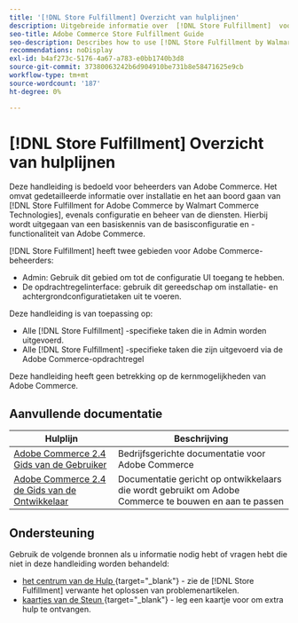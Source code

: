 ```yaml
---
title: '[!DNL Store Fulfillment] Overzicht van hulplijnen'
description: Uitgebreide informatie over  [!DNL Store Fulfillment]  voor de beheerders van Adobe Commerce, met inbegrip van installatie en onboarding.
seo-title: Adobe Commerce Store Fulfillment Guide
seo-description: Describes how to use [!DNL Store Fulfillment by Walmart Commerce Technologies] services with Adobe Commerce.
recommendations: noDisplay
exl-id: b4af273c-5176-4a67-a783-e0bb1740b3d8
source-git-commit: 37380063242b6d904910be731b8e58471625e9cb
workflow-type: tm+mt
source-wordcount: '187'
ht-degree: 0%

---
```


# [!DNL Store Fulfillment] Overzicht van hulplijnen

Deze handleiding is bedoeld voor beheerders van Adobe Commerce. Het omvat gedetailleerde informatie over installatie en het aan boord gaan van [!DNL Store Fulfillment for Adobe Commerce by Walmart Commerce Technologies], evenals configuratie en beheer van de diensten. Hierbij wordt uitgegaan van een basiskennis van de basisconfiguratie en -functionaliteit van Adobe Commerce.

[!DNL Store Fulfillment] heeft twee gebieden voor Adobe Commerce-beheerders:

* Admin: Gebruik dit gebied om tot de configuratie UI toegang te hebben.
* De opdrachtregelinterface: gebruik dit gereedschap om installatie- en achtergrondconfiguratietaken uit te voeren.

Deze handleiding is van toepassing op:

* Alle [!DNL Store Fulfillment] -specifieke taken die in Admin worden uitgevoerd.
* Alle [!DNL Store Fulfillment] -specifieke taken die zijn uitgevoerd via de Adobe Commerce-opdrachtregel

Deze handleiding heeft geen betrekking op de kernmogelijkheden van Adobe Commerce.

## Aanvullende documentatie

| Hulplijn | Beschrijving |
|-----------------------------------------------------------------------|----------------------------------------------------------------------------|
| [ Adobe Commerce 2.4 Gids van de Gebruiker ](https://experienceleague.adobe.com/en/docs/commerce-admin/user-guides/home) | Bedrijfsgerichte documentatie voor Adobe Commerce |
| [ Adobe Commerce 2.4 de Gids van de Ontwikkelaar ](https://developer.adobe.com/commerce/docs/) | Documentatie gericht op ontwikkelaars die wordt gebruikt om Adobe Commerce te bouwen en aan te passen |

## Ondersteuning

Gebruik de volgende bronnen als u informatie nodig hebt of vragen hebt die niet in deze handleiding worden behandeld:

* [ het centrum van de Hulp ](https://experienceleague.adobe.com/docs/commerce-knowledge-base/kb/help-center-guide/magento-help-center-user-guide.html#submit-ticket) {target="_blank"} - zie de [!DNL Store Fulfillment] verwante het oplossen van problemenartikelen.
* [ kaartjes van de Steun ](https://experienceleague.adobe.com/docs/commerce-knowledge-base/kb/help-center-guide/magento-help-center-user-guide.html#submit-ticket) {target="_blank"} - leg een kaartje voor om extra hulp te ontvangen.
